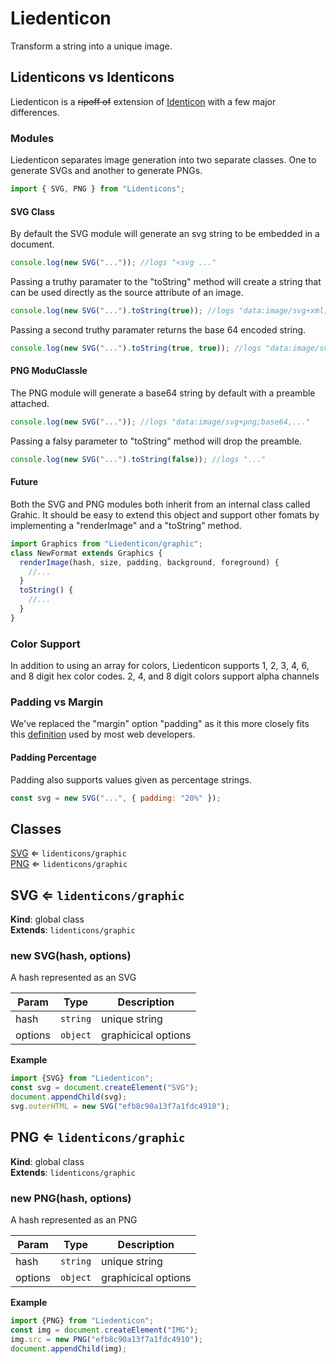 # Liedenticon

Transform a string into a unique image.

## Lidenticons vs Identicons

Liedenticon is a ~~ripoff of~~ extension of [Identicon](https://github.com/stewartlord/identicon.js/tree/master) with a few major differences.

### Modules

Liedenticon separates image generation into two separate classes. One to generate SVGs and another to generate PNGs.

```javascript
import { SVG, PNG } from "Lidenticons";
```

#### SVG Class

By default the SVG module will generate an svg string to be embedded in a document.

```javascript
console.log(new SVG("...")); //logs "<svg ..."
```

Passing a truthy paramater to the "toString" method will create a string that can be used
directly as the source attribute of an image.

```javascript
console.log(new SVG("...").toString(true)); //logs "data:image/svg+xml;utf8,<svg ..."
```

Passing a second truthy paramater returns the base 64 encoded string.

```javascript
console.log(new SVG("...").toString(true, true)); //logs "data:image/svg+xml;base64,..."
```

#### PNG ModuClassle

The PNG module will generate a base64 string by default with a preamble attached.

```javascript
console.log(new SVG("...")); //logs "data:image/svg+png;base64,..."
```

Passing a falsy parameter to "toString" method will drop the preamble.

```javascript
console.log(new SVG("...").toString(false)); //logs "..."
```

#### Future

Both the SVG and PNG modules both inherit from an internal class called Grahic.
It should be easy to extend this object and support other fomats by implementing
a "renderImage" and a "toString" method.

```javascript
import Graphics from "Liedenticon/graphic";
class NewFormat extends Graphics {
  renderImage(hash, size, padding, background, foreground) {
    //...
  }
  toString() {
    //...
  }
}
```

### Color Support

In addition to using an array for colors, Liedenticon supports 1, 2, 3, 4, 6, and 8 digit hex color codes.
2, 4, and 8 digit colors support alpha channels

### Padding vs Margin

We've replaced the "margin" option "padding" as it this more closely fits this [definition](https://www.w3schools.com/cSS/css_padding.asp) used by most web developers.

#### Padding Percentage

Padding also supports values given as percentage strings.

```javascript
const svg = new SVG("...", { padding: "20%" });
```

## Classes

<dl>
<dt><a href="#SVG">SVG</a> ⇐ <code>lidenticons/graphic</code></dt>
<dd></dd>
<dt><a href="#PNG">PNG</a> ⇐ <code>lidenticons/graphic</code></dt>
<dd></dd>
</dl>

<a name="SVG"></a>

## SVG ⇐ <code>lidenticons/graphic</code>
**Kind**: global class  
**Extends**: <code>lidenticons/graphic</code>  
<a name="new_SVG_new"></a>

### new SVG(hash, options)
A hash represented as an SVG


| Param | Type | Description |
| --- | --- | --- |
| hash | <code>string</code> | unique string |
| options | <code>object</code> | graphicical options |

**Example**  
```js
import {SVG} from "Liedenticon";
const svg = document.createElement("SVG");
document.appendChild(svg);
svg.outerHTML = new SVG("efb8c90a13f7a1fdc4910");
```
<a name="PNG"></a>

## PNG ⇐ <code>lidenticons/graphic</code>
**Kind**: global class  
**Extends**: <code>lidenticons/graphic</code>  
<a name="new_PNG_new"></a>

### new PNG(hash, options)
A hash represented as an PNG


| Param | Type | Description |
| --- | --- | --- |
| hash | <code>string</code> | unique string |
| options | <code>object</code> | graphicical options |

**Example**  
```js
import {PNG} from "Liedenticon";
const img = document.createElement("IMG");
img.src = new PNG("efb8c90a13f7a1fdc4910");
document.appendChild(img);
```
